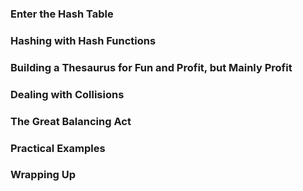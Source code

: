 ### Enter the Hash Table

### Hashing with Hash Functions

### Building a Thesaurus for Fun and Profit, but Mainly Profit

### Dealing with Collisions

### The Great Balancing Act

### Practical Examples

### Wrapping Up